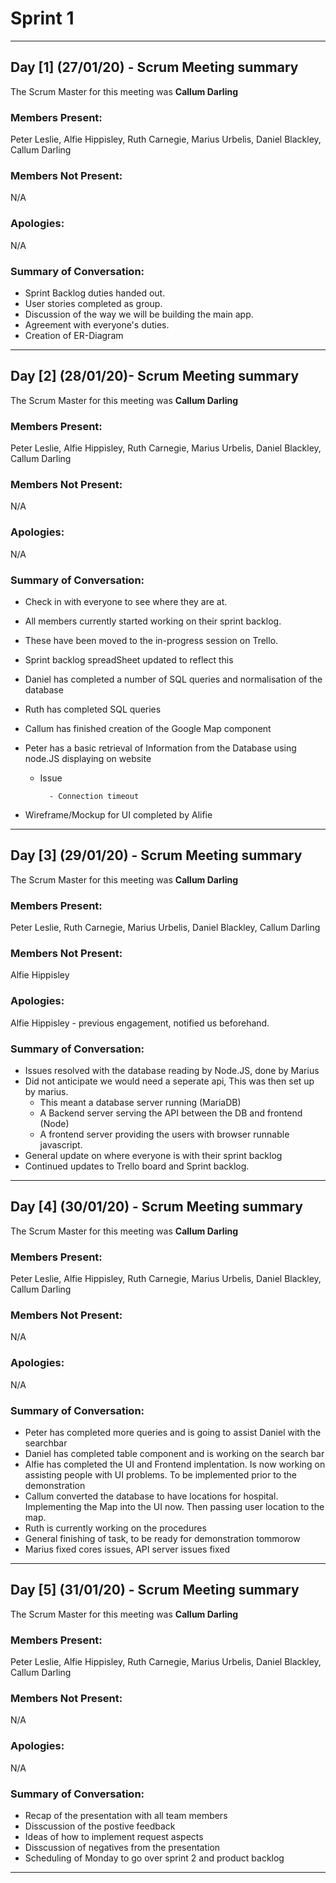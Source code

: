 # Sprint 1

---

## Day [1] (27/01/20) - Scrum Meeting summary
The Scrum Master for this meeting was **Callum Darling**

### Members Present:
Peter Leslie, Alfie Hippisley, Ruth Carnegie, Marius Urbelis, Daniel Blackley, Callum Darling

### Members Not Present:
N/A

### Apologies:
N/A

### Summary of Conversation:
- Sprint Backlog duties handed out. 
- User stories completed as group. 
- Discussion of the way we will be building the main app. 
- Agreement with everyone's duties. 
- Creation of ER-Diagram

---

## Day [2] (28/01/20)- Scrum Meeting summary
The Scrum Master for this meeting was **Callum Darling**

### Members Present:
Peter Leslie, Alfie Hippisley, Ruth Carnegie, Marius Urbelis, Daniel Blackley, Callum Darling

### Members Not Present:
N/A

### Apologies:
N/A

### Summary of Conversation:
- Check in with everyone to see where they are at. 
- All members currently started working on their sprint backlog. 
- These have been moved to the in-progress session on Trello. 
- Sprint backlog spreadSheet updated to reflect this
- Daniel has completed a number of SQL queries and normalisation of the database
- Ruth has completed SQL queries
- Callum has finished creation of the Google Map component
- Peter has a basic retrieval of Information from the Database using node.JS displaying on website 
    
    - Issue
    
            - Connection timeout
            
- Wireframe/Mockup for UI completed by Alifie


---


## Day [3] (29/01/20) - Scrum Meeting summary
The Scrum Master for this meeting was **Callum Darling**

### Members Present:
Peter Leslie, Ruth Carnegie, Marius Urbelis, Daniel Blackley, Callum Darling

### Members Not Present:
Alfie Hippisley

### Apologies:
Alfie Hippisley - previous engagement, notified us beforehand.

### Summary of Conversation:
- Issues resolved with the database reading by Node.JS, done by Marius
- Did not anticipate we would need a seperate api, This was then set up by marius.
    - This meant a database server running (MariaDB)
    - A Backend server serving the API between the DB and frontend (Node)
    - A frontend server providing the users with browser runnable javascript.
- General update on where everyone is with their sprint backlog
- Continued updates to Trello board and Sprint backlog.


---


## Day [4] (30/01/20) - Scrum Meeting summary
The Scrum Master for this meeting was **Callum Darling**

### Members Present:
Peter Leslie, Alfie Hippisley, Ruth Carnegie, Marius Urbelis, Daniel Blackley, Callum Darling

### Members Not Present:
N/A

### Apologies:
N/A

### Summary of Conversation:
- Peter has completed more queries and is going to assist Daniel with the searchbar
- Daniel has completed table component and is working on the search bar 
- Alfie has completed the UI and Frontend implentation. Is now working on assisting people with UI problems. To be implemented prior to the demonstration
- Callum converted the database to have locations for hospital. Implementing the Map into the UI now. Then passing user location to the map.
- Ruth is currently working on the procedures
- General finishing of task, to be ready for demonstration tommorow 
- Marius fixed cores issues, API server issues fixed


---

## Day [5] (31/01/20) - Scrum Meeting summary
The Scrum Master for this meeting was **Callum Darling**

### Members Present:
Peter Leslie, Alfie Hippisley, Ruth Carnegie, Marius Urbelis, Daniel Blackley, Callum Darling

### Members Not Present:
N/A

### Apologies:
N/A

### Summary of Conversation:
- Recap of the presentation with all team members
- Disscussion of the postive feedback
- Ideas of how to implement request aspects
- Disscussion of negatives from the presentation
- Scheduling of Monday to go over sprint 2 and product backlog

---
